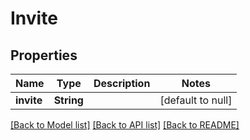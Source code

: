 # Invite

## Properties

| Name       | Type       | Description | Notes             |
| ---------- | ---------- | ----------- | ----------------- |
| **invite** | **String** |             | [default to null] |

[[Back to Model list]](../README.md#documentation-for-models) [[Back to API list]](../README.md#documentation-for-api-endpoints) [[Back to README]](../README.md)
